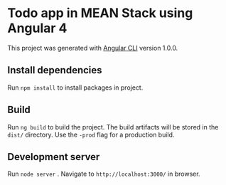 # Todo app in MEAN Stack using Angular 4

This project was generated with [Angular CLI](https://github.com/angular/angular-cli) version 1.0.0.

## Install dependencies

Run `npm install` to install packages in project.

## Build

Run `ng build` to build the project. The build artifacts will be stored in the `dist/` directory. Use the `-prod` flag for a production build.

## Development server

Run `node server` . Navigate to `http://localhost:3000/` in browser.
